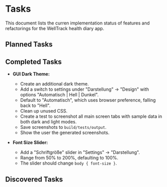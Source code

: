 # Tasks

This document lists the curren implementation status of features and refactorings for the WellTrack health diary app.

## Planned Tasks

## Completed Tasks

- **GUI Dark Theme:**
  - Create an additional dark theme.
  - Add a switch to settings under "Darstellung" -> "Design" with options "Automatisch | Hell | Dunkel".
  - Default to "Automatisch", which uses browser preference, falling back to "Hell".
  - Clean up unused CSS.
  - Create a test to screenshot all main screen tabs with sample data in both dark and light modes.
  - Save screenshots to `build/tests/output`.
  - Show the user the generated screenshots.

- **Font Size Slider:**
  - Add a "Schriftgröße" slider in "Settings" -> "Darstellung".
  - Range from 50% to 200%, defaulting to 100%.
  - The slider should change `body { font-size }`.

## Discovered Tasks
